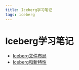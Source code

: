 ```yaml
---
title: Iceberg学习笔记
tags: iceberg
---
```


# Iceberg学习笔记

* [Iceberg文件布局](./01-files.md)
* [Iceberg和新特性](./02-features.md)